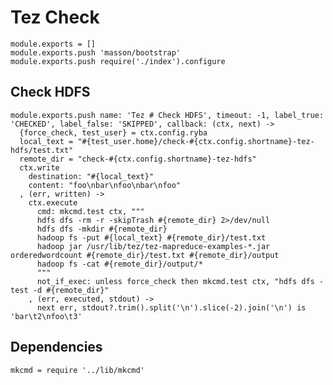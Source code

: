 
# Tez Check

    module.exports = []
    module.exports.push 'masson/bootstrap'
    module.exports.push require('./index').configure

## Check HDFS

    module.exports.push name: 'Tez # Check HDFS', timeout: -1, label_true: 'CHECKED', label_false: 'SKIPPED', callback: (ctx, next) ->
      {force_check, test_user} = ctx.config.ryba
      local_text = "#{test_user.home}/check-#{ctx.config.shortname}-tez-hdfs/test.txt"
      remote_dir = "check-#{ctx.config.shortname}-tez-hdfs"
      ctx.write
        destination: "#{local_text}"
        content: "foo\nbar\nfoo\nbar\nfoo"
      , (err, written) ->
        ctx.execute
          cmd: mkcmd.test ctx, """
          hdfs dfs -rm -r -skipTrash #{remote_dir} 2>/dev/null
          hdfs dfs -mkdir #{remote_dir}
          hadoop fs -put #{local_text} #{remote_dir}/test.txt
          hadoop jar /usr/lib/tez/tez-mapreduce-examples-*.jar orderedwordcount #{remote_dir}/test.txt #{remote_dir}/output
          hadoop fs -cat #{remote_dir}/output/*
          """
          not_if_exec: unless force_check then mkcmd.test ctx, "hdfs dfs -test -d #{remote_dir}"
        , (err, executed, stdout) ->
          next err, stdout?.trim().split('\n').slice(-2).join('\n') is 'bar\t2\nfoo\t3'

## Dependencies

    mkcmd = require '../lib/mkcmd'
      

